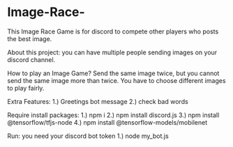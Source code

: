 # Image-Race-
This Image Race Game is for discord to compete other players who posts the best image. 

About this project: 
you can have multiple people sending images on your discord channel. 

How to play an Image Game? 
Send the same image twice, but you cannot send the same image more than twice. You have to choose different images to play fairly. 



Extra Features: 
1.) Greetings bot message 
2.) check bad words


Require install packages:
1.) npm i
2.) npm install discord.js
3.) npm install @tensorflow/tfjs-node
4.) npm install @tensorflow-models/mobilenet

Run:
you need your discord bot token
1.) node my_bot.js


